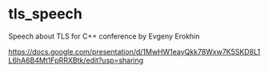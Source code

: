 # tls_speech
Speech about TLS for C++ conference by Evgeny Erokhin

https://docs.google.com/presentation/d/1MwHW1eayQkk78Wxw7K5SKD8L1L6hA6B4Mt1FpRRXBtk/edit?usp=sharing